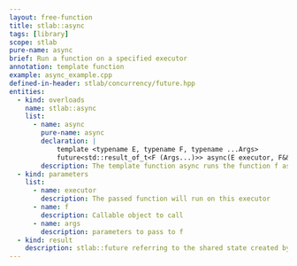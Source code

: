 ```yaml
---
layout: free-function
title: stlab::async
tags: [library]
scope: stlab
pure-name: async
brief: Run a function on a specified executor
annotation: template function
example: async_example.cpp
defined-in-header: stlab/concurrency/future.hpp
entities:
  - kind: overloads
    name: stlab::async
    list:
      - name: async
        pure-name: async
        declaration: |
            template <typename E, typename F, typename ...Args>
            future<std::result_of_t<F (Args...)>> async(E executor, F&& f, Args&&... args)
        description: The template function async runs the function f asynchronously on the specified executor and returns a stlab::future that will eventually hold the result of that function call.
  - kind: parameters
    list:
      - name: executor
        description: The passed function will run on this executor
      - name: f
        description: Callable object to call
      - name: args
        description: parameters to pass to f
  - kind: result
    description: stlab::future referring to the shared state created by this call to std::async.
---
```


